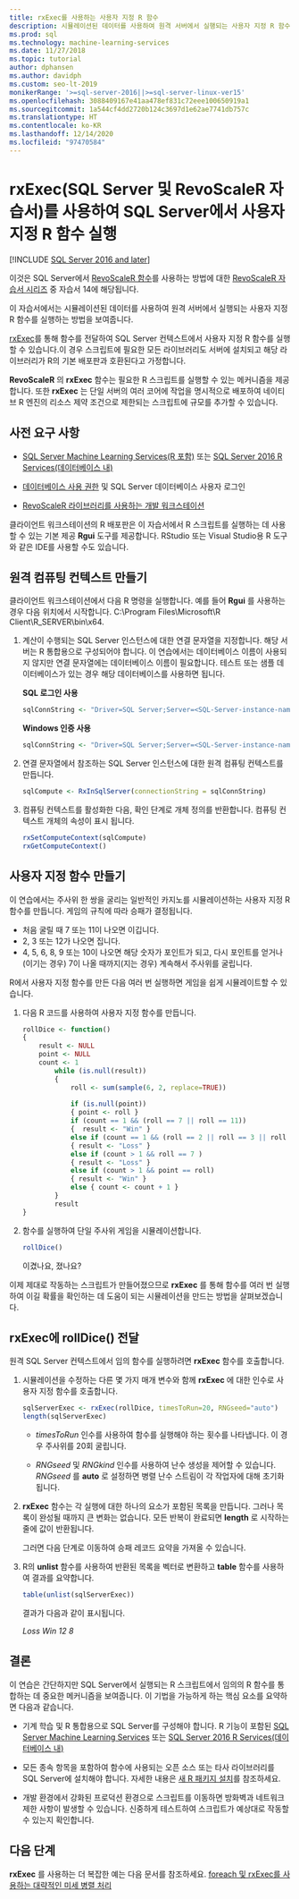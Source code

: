 ```yaml
---
title: rxExec를 사용하는 사용자 지정 R 함수
description: 시뮬레이션된 데이터를 사용하여 원격 서버에서 실행되는 사용자 지정 R 함수를 실행하는 방법을 알아봅니다.
ms.prod: sql
ms.technology: machine-learning-services
ms.date: 11/27/2018
ms.topic: tutorial
author: dphansen
ms.author: davidph
ms.custom: seo-lt-2019
monikerRange: '>=sql-server-2016||>=sql-server-linux-ver15'
ms.openlocfilehash: 3088409167e41aa478ef831c72eee100650919a1
ms.sourcegitcommit: 1a544cf4dd2720b124c3697d1e62ae7741db757c
ms.translationtype: HT
ms.contentlocale: ko-KR
ms.lasthandoff: 12/14/2020
ms.locfileid: "97470584"
---
```

# <a name="run-custom-r-functions-on-sql-server-using-rxexec-sql-server-and-revoscaler-tutorial"></a>rxExec(SQL Server 및 RevoScaleR 자습서)를 사용하여 SQL Server에서 사용자 지정 R 함수 실행
[!INCLUDE [SQL Server 2016 and later](../../includes/applies-to-version/sqlserver2016.md)]

이것은 SQL Server에서 [RevoScaleR 함수](/machine-learning-server/r-reference/revoscaler/revoscaler)를 사용하는 방법에 대한 [RevoScaleR 자습서 시리즈](deepdive-data-science-deep-dive-using-the-revoscaler-packages.md) 중 자습서 14에 해당됩니다.

이 자습서에서는 시뮬레이션된 데이터를 사용하여 원격 서버에서 실행되는 사용자 지정 R 함수를 실행하는 방법을 보여줍니다.

[rxExec](/machine-learning-server/r-reference/revoscaler/rxexec)를 통해 함수를 전달하여 SQL Server 컨텍스트에서 사용자 지정 R 함수를 실행할 수 있습니다.이 경우 스크립트에 필요한 모든 라이브러리도 서버에 설치되고 해당 라이브러리가 R의 기본 배포판과 호환된다고 가정합니다. 

**RevoScaleR** 의 **rxExec** 함수는 필요한 R 스크립트를 실행할 수 있는 메커니즘을 제공합니다. 또한 **rxExec** 는 단일 서버의 여러 코어에 작업을 명시적으로 배포하여 네이티브 R 엔진의 리소스 제약 조건으로 제한되는 스크립트에 규모를 추가할 수 있습니다.

## <a name="prerequisites"></a>사전 요구 사항

+ [SQL Server Machine Learning Services(R 포함)](../install/sql-machine-learning-services-windows-install.md) 또는 [SQL Server 2016 R Services(데이터베이스 내)](../install/sql-r-services-windows-install.md)
  
+ [데이터베이스 사용 권한](../security/user-permission.md) 및 SQL Server 데이터베이스 사용자 로그인

+ [RevoScaleR 라이브러리를 사용하는 개발 워크스테이션](../r/set-up-a-data-science-client.md)

클라이언트 워크스테이션의 R 배포판은 이 자습서에서 R 스크립트를 실행하는 데 사용할 수 있는 기본 제공 **Rgui** 도구를 제공합니다. RStudio 또는 Visual Studio용 R 도구와 같은 IDE를 사용할 수도 있습니다.

## <a name="create-the-remote-compute-context"></a>원격 컴퓨팅 컨텍스트 만들기

클라이언트 워크스테이션에서 다음 R 명령을 실행합니다. 예를 들어 **Rgui** 를 사용하는 경우 다음 위치에서 시작합니다. C:\Program Files\Microsoft\R Client\R_SERVER\bin\x64\.

1. 계산이 수행되는 SQL Server 인스턴스에 대한 연결 문자열을 지정합니다. 해당 서버는 R 통합용으로 구성되어야 합니다. 이 연습에서는 데이터베이스 이름이 사용되지 않지만 연결 문자열에는 데이터베이스 이름이 필요합니다. 테스트 또는 샘플 데이터베이스가 있는 경우 해당 데이터베이스를 사용하면 됩니다.

    **SQL 로그인 사용**

    ```R
    sqlConnString <- "Driver=SQL Server;Server=<SQL-Server-instance-name>; Database=<database-name>;Uid=<SQL-user-name>;Pwd=<password>"
    ```

    **Windows 인증 사용**

    ```R
    sqlConnString <- "Driver=SQL Server;Server=<SQL-Server-instance-name>;Database=<database-name>;Trusted_Connection=True"
    ```

2. 연결 문자열에서 참조하는 SQL Server 인스턴스에 대한 원격 컴퓨팅 컨텍스트를 만듭니다.

    ```R
    sqlCompute <- RxInSqlServer(connectionString = sqlConnString)
    ```

3. 컴퓨팅 컨텍스트를 활성화한 다음, 확인 단계로 개체 정의를 반환합니다. 컴퓨팅 컨텍스트 개체의 속성이 표시 됩니다.

    ```R
    rxSetComputeContext(sqlCompute)
    rxGetComputeContext()
    ```

## <a name="create-the-custom-function"></a>사용자 지정 함수 만들기

이 연습에서는 주사위 한 쌍을 굴리는 일반적인 카지노를 시뮬레이션하는 사용자 지정 R 함수를 만듭니다. 게임의 규칙에 따라 승패가 결정됩니다.

+ 처음 굴릴 때 7 또는 11이 나오면 이깁니다.
+ 2, 3 또는 12가 나오면 집니다.
+ 4, 5, 6, 8, 9 또는 10이 나오면 해당 숫자가 포인트가 되고, 다시 포인트를 얻거나(이기는 경우) 7이 나올 때까지(지는 경우) 계속해서 주사위를 굴립니다.

R에서 사용자 지정 함수를 만든 다음 여러 번 실행하면 게임을 쉽게 시뮬레이트할 수 있습니다.

1.  다음 R 코드를 사용하여 사용자 지정 함수를 만듭니다.
  
    ```R
    rollDice <- function()
    {
        result <- NULL
        point <- NULL
        count <- 1
            while (is.null(result))
            {
                roll <- sum(sample(6, 2, replace=TRUE))
  
                if (is.null(point))
                { point <- roll }
                if (count == 1 && (roll == 7 || roll == 11))
                {  result <- "Win" }
                else if (count == 1 && (roll == 2 || roll == 3 || roll == 12))
                { result <- "Loss" }
                else if (count > 1 && roll == 7 )
                { result <- "Loss" }
                else if (count > 1 && point == roll)
                { result <- "Win" }
                else { count <- count + 1 }
            }
            result
    }
    ```
  
2.  함수를 실행하여 단일 주사위 게임을 시뮬레이션합니다.
  
    ```R
    rollDice()
    ```
  
    이겼나요, 졌나요?
  
이제 제대로 작동하는 스크립트가 만들어졌으므로 **rxExec** 를 통해 함수를 여러 번 실행하여 이길 확률을 확인하는 데 도움이 되는 시뮬레이션을 만드는 방법을 살펴보겠습니다.

## <a name="pass-rolldice-in-rxexec"></a>rxExec에 rollDice() 전달

원격 SQL Server 컨텍스트에서 임의 함수를 실행하려면 **rxExec** 함수를 호출합니다.

1. 시뮬레이션을 수정하는 다른 몇 가지 매개 변수와 함께 **rxExec** 에 대한 인수로 사용자 지정 함수를 호출합니다.
  
    ```R
    sqlServerExec <- rxExec(rollDice, timesToRun=20, RNGseed="auto")
    length(sqlServerExec)
    ```
  
    + *timesToRun* 인수를 사용하여 함수를 실행해야 하는 횟수를 나타냅니다.  이 경우 주사위를 20회 굴립니다.
  
    + *RNGseed* 및 *RNGkind* 인수를 사용하여 난수 생성을 제어할 수 있습니다. *RNGseed* 를 **auto** 로 설정하면 병렬 난수 스트림이 각 작업자에 대해 초기화됩니다.
  
2. **rxExec** 함수는 각 실행에 대한 하나의 요소가 포함된 목록을 만듭니다. 그러나 목록이 완성될 때까지 큰 변화는 없습니다. 모든 반복이 완료되면 **length** 로 시작하는 줄에 값이 반환됩니다.
  
    그러면 다음 단계로 이동하여 승패 레코드 요약을 가져올 수 있습니다.
  
3. R의 **unlist** 함수를 사용하여 반환된 목록을 벡터로 변환하고 **table** 함수를 사용하여 결과를 요약합니다.
  
    ```R
    table(unlist(sqlServerExec))
    ```
  
    결과가 다음과 같이 표시됩니다.
  
     *Loss  Win* *12  8*

## <a name="conclusion"></a>결론

이 연습은 간단하지만 SQL Server에서 실행되는 R 스크립트에서 임의의 R 함수를 통합하는 데 중요한 메커니즘을 보여줍니다. 이 기법을 가능하게 하는 핵심 요소를 요약하면 다음과 같습니다.

+ 기계 학습 및 R 통합용으로 SQL Server를 구성해야 합니다. R 기능이 포함된 [SQL Server Machine Learning Services](../install/sql-machine-learning-services-windows-install.md) 또는 [SQL Server 2016 R Services(데이터베이스 내)](../install/sql-r-services-windows-install.md)

+ 모든 종속 항목을 포함하여 함수에 사용되는 오픈 소스 또는 타사 라이브러리를 SQL Server에 설치해야 합니다. 자세한 내용은 [새 R 패키지 설치](../package-management/install-additional-r-packages-on-sql-server.md)를 참조하세요.

+ 개발 환경에서 강화된 프로덕션 환경으로 스크립트를 이동하면 방화벽과 네트워크 제한 사항이 발생할 수 있습니다. 신중하게 테스트하여 스크립트가 예상대로 작동할 수 있는지 확인합니다.

## <a name="next-steps"></a>다음 단계

**rxExec** 를 사용하는 더 복잡한 예는 다음 문서를 참조하세요. [foreach 및 rxExec를 사용하는 대략적인 미세 병렬 처리](https://blog.revolutionanalytics.com/2015/04/coarse-grain-parallelism-with-foreach-and-rxexec.html)